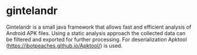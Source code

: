 # gintelandr
Gintelandr is a small java framework that allows fast and efficient analysis of Android APK files. Using a static analysis approach the collected data can be filtered and exported for further processing. For deserialization Apktool (https://ibotpeaches.github.io/Apktool/) is used.
